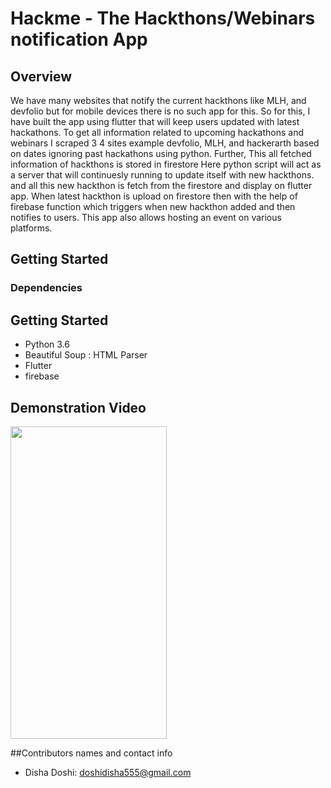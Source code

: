 # Hackme - The Hackthons/Webinars notification App

## Overview

We have many websites that notify the current hackthons like MLH, and devfolio but for mobile devices there is no such app for this. So for this, I have built the app using flutter that will keep users updated with latest hackathons. To get all information related to upcoming hackathons and webinars I scraped 3 4 sites example devfolio, MLH, and hackerarth based on dates ignoring past hackathons using python. Further, This all fetched information of hackthons is stored in firestore 
Here python script will act as a server that will continuesly running to update itself with new hackthons. and all this new hackthon is fetch from the firestore and display on flutter app. When latest hackthon is upload on firestore then with the help of firebase function which triggers when new hackthon added and then notifies to users.
This app also allows hosting an event on various platforms.
## Getting Started

### Dependencies
## Getting Started

* Python 3.6
* Beautiful Soup : HTML Parser
* Flutter
* firebase

## Demonstration Video
<img src="https://github.com/disha2000/HackMe-The-Hackthons-Webinar-notification-App/blob/master/demo/demogif.gif" width="250" height="500" />


##Contributors names and contact info
* Disha Doshi:&nbsp;doshidisha555@gmail.com
